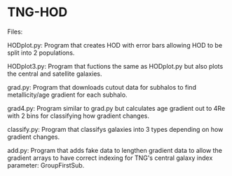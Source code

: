 # TNG-HOD
Files:

HODplot.py: Program that creates HOD with error bars allowing HOD to be split into 2 populations.

HODplot3.py: Program that fuctions the same as HODplot.py but also plots the central and satellite galaxies.

grad.py: Program that downloads cutout data for subhalos to find metallicity/age gradient for each subhalo.

grad4.py: Program similar to grad.py but calculates age gradient out to 4Re with 2 bins for classifying how gradient changes.

classify.py: Program that classifys galaxies into 3 types depending on how gradient changes.

add.py: Program that adds fake data to lengthen gradient data to allow the gradient arrays to have correct indexing for TNG's central galaxy index parameter: GroupFirstSub.
